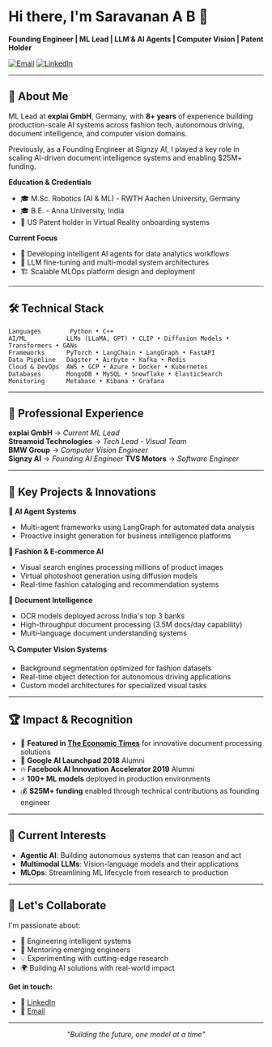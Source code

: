 # Hi there, I'm Saravanan A B 👋

**Founding Engineer | ML Lead | LLM & AI Agents | Computer Vision | Patent Holder**

[![Email](https://img.shields.io/badge/Email-absaravananz%40gmail.com-red?style=flat&logo=gmail)](mailto:absaravananz@gmail.com) [![LinkedIn](https://img.shields.io/badge/LinkedIn-Connect-blue?style=flat&logo=linkedin)](https://www.linkedin.com/in/saravanan-a-bb781aa3/)

---

## 🚀 About Me

ML Lead at **explai GmbH**, Germany, with **8+ years** of experience building production-scale AI systems across fashion tech, autonomous driving, document intelligence, and computer vision domains.

Previously, as a Founding Engineer at Signzy AI, I played a key role in scaling AI-driven document intelligence systems and enabling $25M+ funding.

**Education & Credentials**
- 🎓 M.Sc. Robotics (AI & ML) - RWTH Aachen University, Germany
- 🎓 B.E. - Anna University, India  
- 📜 US Patent holder in Virtual Reality onboarding systems

**Current Focus**
- 🤖 Developing intelligent AI agents for data analytics workflows
- 🔬 LLM fine-tuning and multi-modal system architectures
- 🏗️ Scalable MLOps platform design and deployment

---

## 🛠️ Technical Stack

```
Languages        Python • C++
AI/ML           LLMs (LLaMA, GPT) • CLIP • Diffusion Models • Transformers • GANs
Frameworks      PyTorch • LangChain • LangGraph • FastAPI 
Data Pipeline   Dagster • Airbyte • Kafka • Redis
Cloud & DevOps  AWS • GCP • Azure • Docker • Kubernetes
Databases       MongoDB • MySQL • Snowflake • ElasticSearch
Monitoring      Metabase • Kibana • Grafana
```

---

## 💼 Professional Experience

**explai GmbH** → *Current ML Lead*  
**Streamoid Technologies** → *Tech Lead - Visual Team*   
**BMW Group** → *Computer Vision Engineer*  
**Signzy AI** → *Founding AI Engineer*
**TVS Motors** → *Software Engineer*

---

## 🔬 Key Projects & Innovations

**🤖 AI Agent Systems**
- Multi-agent frameworks using LangGraph for automated data analysis
- Proactive insight generation for business intelligence platforms

**👗 Fashion & E-commerce AI**
- Visual search engines processing millions of product images
- Virtual photoshoot generation using diffusion models
- Real-time fashion cataloging and recommendation systems

**📄 Document Intelligence**
- OCR models deployed across India's top 3 banks
- High-throughput document processing (3.5M docs/day capability)
- Multi-language document understanding systems

**🔍 Computer Vision Systems**
- Background segmentation optimized for fashion datasets
- Real-time object detection for autonomous driving applications
- Custom model architectures for specialized visual tasks

---

## 🏆 Impact & Recognition

- 🏅 **Featured in [The Economic Times](https://economictimes.indiatimes.com/small-biz/startups/features/signzys-computer-vision-engine-can-process-3-5-million-documents-a-day-banks-are-impressed/articleshow/73025359.cms)** for innovative document processing solutions
- 🚀 **Google AI Launchpad 2018** Alumni
- 🔥 **Facebook AI Innovation Accelerator 2019** Alumni  
- ⚡ **100+ ML models** deployed in production environments
- 💰 **$25M+ funding** enabled through technical contributions as founding engineer


---

## 🌱 Current Interests

- **Agentic AI**: Building autonomous systems that can reason and act
- **Multimodal LLMs**: Vision-language models and their applications  
- **MLOps**: Streamlining ML lifecycle from research to production

---

## 🤝 Let's Collaborate

I'm passionate about:
- 🔬 Engineering intelligent systems
- 👥 Mentoring emerging engineers
- 💡 Experimenting with cutting-edge research
- 🌍 Building AI solutions with real-world impact

**Get in touch:**
- 💼 [LinkedIn](https://www.linkedin.com/in/saravanan-aadalarasan-bhavani/)
- 📧 [Email](mailto:absaravananz@gmail.com)

---

<div align="center">
  <i>"Building the future, one model at a time"</i>
</div>
